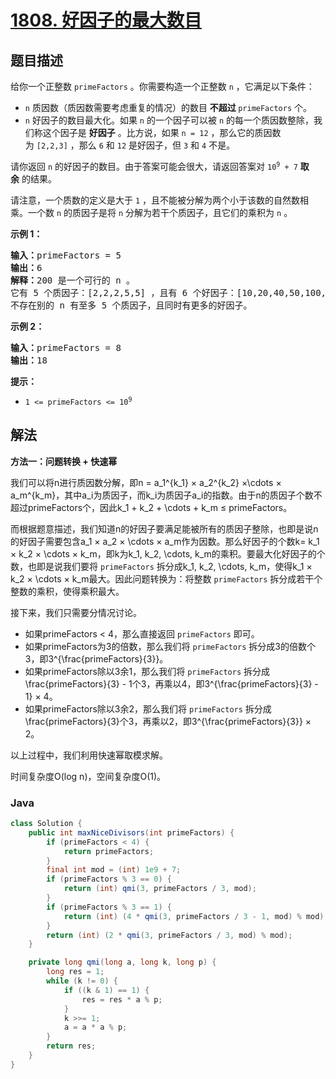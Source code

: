 # [1808. 好因子的最大数目](https://leetcode.cn/problems/maximize-number-of-nice-divisors)

## 题目描述

<p>给你一个正整数 <code>primeFactors</code> 。你需要构造一个正整数 <code>n</code> ，它满足以下条件：</p>

<ul>
	<li><code>n</code> 质因数（质因数需要考虑重复的情况）的数目 <strong>不超过 </strong><code>primeFactors</code> 个。</li>
	<li><code>n</code> 好因子的数目最大化。如果 <code>n</code> 的一个因子可以被 <code>n</code> 的每一个质因数整除，我们称这个因子是 <strong>好因子</strong> 。比方说，如果 <code>n = 12</code> ，那么它的质因数为 <code>[2,2,3]</code> ，那么 <code>6</code> 和 <code>12</code> 是好因子，但 <code>3</code> 和 <code>4</code> 不是。</li>
</ul>

<p>请你返回 <code>n</code> 的好因子的数目。由于答案可能会很大，请返回答案对 <code>10<sup>9</sup> + 7</code> <b>取余</b> 的结果。</p>

<p>请注意，一个质数的定义是大于 <code>1</code> ，且不能被分解为两个小于该数的自然数相乘。一个数 <code>n</code> 的质因子是将 <code>n</code> 分解为若干个质因子，且它们的乘积为 <code>n</code> 。</p>



<p><strong>示例 1：</strong></p>

<pre>
<b>输入：</b>primeFactors = 5
<strong>输出：</strong>6
<b>解释：</b>200 是一个可行的 n 。
它有 5 个质因子：[2,2,2,5,5] ，且有 6 个好因子：[10,20,40,50,100,200] 。
不存在别的 n 有至多 5 个质因子，且同时有更多的好因子。
</pre>

<p><strong>示例 2：</strong></p>

<pre>
<b>输入：</b>primeFactors = 8
<b>输出：</b>18
</pre>



<p><strong>提示：</strong></p>

<ul>
	<li><code>1 <= primeFactors <= 10<sup>9</sup></code></li>
</ul>

## 解法

**方法一：问题转换 + 快速幂**

我们可以将n进行质因数分解，即n = a_1^{k_1} × a_2^{k_2} ×\cdots × a_m^{k_m}，其中a_i为质因子，而k_i为质因子a_i的指数。由于n的质因子个数不超过primeFactors个，因此k_1 + k_2 + \cdots + k_m ≤ primeFactors。

而根据题意描述，我们知道n的好因子要满足能被所有的质因子整除，也即是说n的好因子需要包含a_1 × a_2 × \cdots × a_m作为因数。那么好因子的个数k= k_1 × k_2 × \cdots × k_m，即k为k_1, k_2, \cdots, k_m的乘积。要最大化好因子的个数，也即是说我们要将 `primeFactors` 拆分成k_1, k_2, \cdots, k_m，使得k_1 × k_2 × \cdots × k_m最大。因此问题转换为：将整数 `primeFactors` 拆分成若干个整数的乘积，使得乘积最大。

接下来，我们只需要分情况讨论。

-   如果primeFactors < 4，那么直接返回 `primeFactors` 即可。
-   如果primeFactors为3的倍数，那么我们将 `primeFactors` 拆分成3的倍数个3，即3^{\frac{primeFactors}{3}}。
-   如果primeFactors除以3余1，那么我们将 `primeFactors` 拆分成\frac{primeFactors}{3} - 1个3，再乘以4，即3^{\frac{primeFactors}{3} - 1} × 4。
-   如果primeFactors除以3余2，那么我们将 `primeFactors` 拆分成\frac{primeFactors}{3}个3，再乘以2，即3^{\frac{primeFactors}{3}} × 2。

以上过程中，我们利用快速幂取模求解。

时间复杂度O(log n)，空间复杂度O(1)。

### **Java**

```java
class Solution {
    public int maxNiceDivisors(int primeFactors) {
        if (primeFactors < 4) {
            return primeFactors;
        }
        final int mod = (int) 1e9 + 7;
        if (primeFactors % 3 == 0) {
            return (int) qmi(3, primeFactors / 3, mod);
        }
        if (primeFactors % 3 == 1) {
            return (int) (4 * qmi(3, primeFactors / 3 - 1, mod) % mod);
        }
        return (int) (2 * qmi(3, primeFactors / 3, mod) % mod);
    }

    private long qmi(long a, long k, long p) {
        long res = 1;
        while (k != 0) {
            if ((k & 1) == 1) {
                res = res * a % p;
            }
            k >>= 1;
            a = a * a % p;
        }
        return res;
    }
}
```
